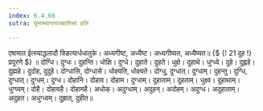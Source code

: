 ```yaml
---
index: 6.4.66
sutra: घुमास्थागापाजहातिसां हलि

---
```

एषामात ईत्स्याद्धलादौ क्ङित्यार्धधातुके। अध्यगीष्ट, अध्यैष्ट। अध्यगीष्यत, अध्यैष्यत॥ {$ {! 21 दुह !} प्रपूरणे $} ॥ दोग्धि। दुग्धः। दुहन्ति। धोक्षि। दुग्धे। दुहाते। दुहते। धुक्षे। दुहाथे। धुग्ध्वे। दुहे। दुह्वहे। दुह्महे। दुदोह, दुदुहे। दोग्धासि, दोग्धासे। धोक्ष्यति, धोक्ष्यते। दोग्धु, दुग्धात्। दुग्धाम्। दुहन्तु। दुग्धि, दुग्धात्। दुग्धम्। दुग्ध। दोहानि। दोहाव। दोहाम। दुग्धाम्। दुहाताम्। दुहताम्। धुक्ष्व। दुहाथाम्। धुग्घ्वम्। दोहै। दोहावहै। दोहामहै। अधोक्। अदुग्धाम्। अदुहन्। अदोहम्। अदुग्ध। अदुहाताम्। अदुहत। अधुग्ध्वम्। दुह्रात्, दुहीत॥